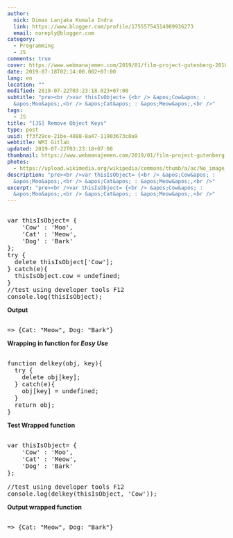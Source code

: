 ```yaml
---
author:
  nick: Dimas Lanjaka Kumala Indra
  link: https://www.blogger.com/profile/17555754514989936273
  email: noreply@blogger.com
category:
  - Programming
  - JS
comments: true
cover: https://www.webmanajemen.com/2019/01/film-project-gutenberg-2018-subtitle/ab93c1b0256b581497d4d4eabe9ad5c3.png
date: 2019-07-18T02:14:00.002+07:00
lang: en
location: ""
modified: 2019-07-22T03:23:18.023+07:00
subtitle: "pre><br />var thisIsObject= {<br /> &apos;Cow&apos; :
  &apos;Moo&apos;,<br /> &apos;Cat&apos; : &apos;Meow&apos;,<br />"
tags:
  - JS
title: "[JS] Remove Object Keys"
type: post
uuid: ff3f29ce-21be-4888-8a47-11903673c0a9
webtitle: WMI Gitlab
updated: 2019-07-22T03:23:18+07:00
thumbnail: https://www.webmanajemen.com/2019/01/film-project-gutenberg-2018-subtitle/ab93c1b0256b581497d4d4eabe9ad5c3.png
photos:
  - https://upload.wikimedia.org/wikipedia/commons/thumb/a/ac/No_image_available.svg/2048px-No_image_available.svg.png
description: "pre><br />var thisIsObject= {<br /> &apos;Cow&apos; :
  &apos;Moo&apos;,<br /> &apos;Cat&apos; : &apos;Meow&apos;,<br />"
excerpt: "pre><br />var thisIsObject= {<br /> &apos;Cow&apos; :
  &apos;Moo&apos;,<br /> &apos;Cat&apos; : &apos;Meow&apos;,<br />"
---
```


<pre><br>var thisIsObject= {<br>    'Cow' : 'Moo',<br>    'Cat' : 'Meow',<br>    'Dog' : 'Bark'<br>};<br>try {<br>  delete thisIsObject['Cow'];<br>} catch(e){<br>  thisIsObject.cow = undefined;<br>}<br>//test using developer tools F12<br>console.log(thisIsObject);<br></pre> <b>Output</b> <pre><br>=&gt; {Cat: "Meow", Dog: "Bark"}<br></pre> <b>Wrapping in function for <i>Easy Use</i></b> <pre><br>function delkey(obj, key){<br>  try {<br>    delete obj[key];<br>  } catch(e){<br>    obj[key] = undefined;<br>  }<br>  return obj;<br>}<br></pre> <b>Test Wrapped function</b><pre><br>var thisIsObject= {<br>    'Cow' : 'Moo',<br>    'Cat' : 'Meow',<br>    'Dog' : 'Bark'<br>};<br><br>//test using developer tools F12<br>console.log(delkey(thisIsObject, 'Cow'));<br></pre> <b>Output wrapped function</b> <pre><br>=&gt; {Cat: "Meow", Dog: "Bark"}<br></pre>